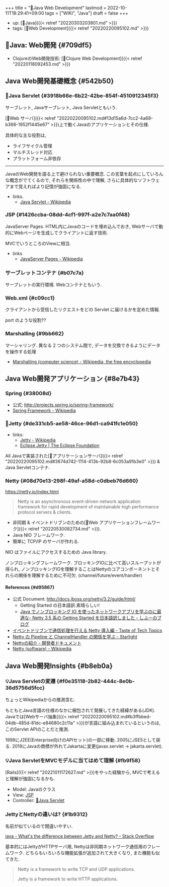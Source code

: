 +++
title = "📝Java Web Development"
lastmod = 2022-10-11T18:29:41+09:00
tags = ["WIKI", "Java"]
draft = false
+++

-   up: [📁Java]({{< relref "20220303203801.md" >}})
-   tags: [🔖Web Development]({{< relref "20220220095102.md" >}})


## 📝Java: Web開発 {#709df5}

-   ClojureのWeb開発技術: [📝Clojure Web Development]({{< relref "20220118092453.md" >}})


## Java Web開発基礎概念 {#542b50}


### 📝Java Servlet {#3918b66e-6b22-42be-854f-4510912345f3}

サーブレット, Javaサーブレット, Java Servletともいう.

[📝Web サーバ]({{< relref "20220220095102.md#13d15a6d-7cc2-4a68-b366-1952f1445e67" >}})上で動くJavaのアプリケーションとその仕様.

具体的な主な役割は,

-   ライフサイクル管理
-   マルチスレッド対応
-   プラットフォーム非依存

---

JavaのWeb開発を語る上で避けられない重要概念. この言葉を起点にしていろんな概念がでてくるので, それらを関係性の中で理解, さらに具体的なソフトウェアまで覚えればより記憶が強固になる.

-   links.
    -   [Java Servlet - Wikipedia](https://ja.wikipedia.org/wiki/Java_Servlet)


### JSP {#1426ccba-08dd-4cf1-997f-a2e7c7aa0f48}

JavaServer Pages. HTML内にJavaのコードを埋め込んでおき, Webサーバで動的にWebページを生成してクライアントに返す技術.

MVCでいうところのViewに相当.

-   links
    -   [JavaServer Pages - Wikipedia](https://ja.wikipedia.org/wiki/JavaServer_Pages)


### サーブレットコンテナ {#b07c7a}

サーブレットの実行環境. Webコンテナともいう.


### Web.xml {#c09cc1}

クライアントから受信したリクエストをどの Servlet に届けるかを定めた情報.

port のような役割??


### Marshalling {#9bb662}

マーシャリング. 異なる 2 つのシステム間で, データを交換できるようにデータを操作する処理

-   [Marshalling (computer science) - Wikipedia, the free encyclopedia](http://en.wikipedia.org/wiki/Marshalling_(computer_science))


## Java Web開発アプリケーション {#8e7b43}


### Spring {#38008d}

-   公式; <http://projects.spring.io/spring-framework/>
-   [Spring Framework - Wikipedia](http://ja.wikipedia.org/wiki/Spring_Framework)


### 📝Jetty {#de331cb5-ae58-46ce-96d1-ca941fc1e050}

-   links:
    -   [Jetty - Wikipedia](https://ja.wikipedia.org/wiki/Jetty)
    -   [Eclipse Jetty | The Eclipse Foundation](https://www.eclipse.org/jetty/)

All Javaで実装された[📝アプリケーションサーバ]({{< relref "20220220095102.md#3674d742-1114-413b-92b8-6c053a91b3e0" >}}) & Java Servletコンテナ.


### Netty {#08d70e13-298f-49af-a58d-c0dbeb76d660}

<https://netty.io/index.html>

> Netty is an asynchronous event-driven network application framework for rapid development of maintainable high performance protocol servers & clients.

-   非同期 & イベントドリブンのための[📝Web アプリケーションフレームワーク]({{< relref "20220530082734.md" >}}).
-   Java NIO フレームワーク.
-   簡単に TCP/IP のサーバが作れる.

NIO はファイルにアクセスするための Java library.

ノンブロッキングフレームワーク. ブロッキングIOに比べて高いスループットが得られ, ノンブロッキングIOを理解することはNettyのコアコンポーネントとそれらの関係を理解するために不可欠. (channel/future/event/handler)


#### References {#d95867}

-   公式 Document: <http://docs.jboss.org/netty/3.2/guide/html/>
    -   Getting Started の日本語訳.素晴らしい!
    -   [Java でノンブロッキング IO を使ったネットワークアプリを学ぶのに最適な- Netty 3.5 系の Getting Started を日本語訳しました - しふーのブログ](http://d.hatena.ne.jp/sifue/20121013/1350140603#)
-   [イベントドリブンで通信処理を行える Netty 導入編 - Taste of Tech Topics](http://acro-engineer.hatenablog.com/entry/20130321/1363881318)
-   [Netty の Pipeline と ChannelHandler の関係を学ぶ - Starlight](http://d.hatena.ne.jp/Kazuhira/20120325/1332675858#)
-   [Nettyの紹介 - 開発者ドキュメント](https://ja.getdocs.org/netty)
-   [Netty (software) - Wikipedia](https://en.wikipedia.org/wiki/Netty_(software))


## Java Web開発Insights {#b8eb0a}


### 💡Java Servletの変遷 {#f0e35118-2b82-444c-8e0b-36d5756d5fcc}

ちょっとWikipediaからの推測含む.

もともとJava言語の仕様のなかに梱包されて発展してきた経緯がある(JDK). Javaでは[Webサーバ抽象]({{< relref "20220220095102.md#b3ffbbed-04db-485d-81dc-e84680c2c11a" >}})が言語に組み込まれているというのは, このServlet APIのことだと推測.

1999にJ2EE(Enterprise向けのAPIセット)の一部に移動. 2005にJSE5として戻る. 2019にJavaの商標が外れてJakartaに変更(javax.servlet -> jakarta.servlet).


### 💡Java ServletをMVCモデルに当てはめて理解 {#fb9f58}

[Rails]({{< relref "20221011172627.md" >}})をやった経験から, MVCで考えると理解が強固になるかも.

-   Model: Javaのクラス
-   View: [JSP](#1426ccba-08dd-4cf1-997f-a2e7c7aa0f48)
-   Controller: [📝Java Servlet](#3918b66e-6b22-42be-854f-4510912345f3)


### JettyとNettyの違いは? {#1b9312}

名前が似ているので間違いやすい.

[java - What's the difference between Jetty and Netty? - Stack Overflow](https://stackoverflow.com/questions/5385407/whats-the-difference-between-jetty-and-netty)

基本的にはJettyがHTTPサーバ用, Nettyは非同期ネットワーク通信用のフレームワーク. どちらもいろいろな機能拡張が追加されて大きくなり, また機能も似てきた.

> Netty is a framework to write TCP and UDP applications.
>
> Jetty is a framework to write HTTP applications.
